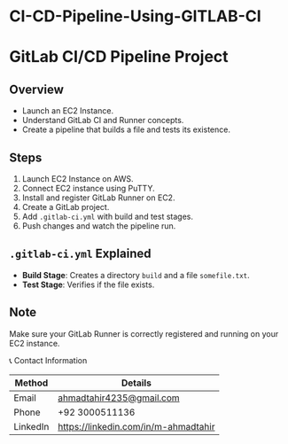 # CI-CD-Pipeline-Using-GITLAB-CI
# GitLab CI/CD Pipeline Project

## Overview
- Launch an EC2 Instance.
- Understand GitLab CI and Runner concepts.
- Create a pipeline that builds a file and tests its existence.

## Steps

1. Launch EC2 Instance on AWS.
2. Connect EC2 instance using PuTTY.
3. Install and register GitLab Runner on EC2.
4. Create a GitLab project.
5. Add `.gitlab-ci.yml` with build and test stages.
6. Push changes and watch the pipeline run.

## `.gitlab-ci.yml` Explained

- **Build Stage**: Creates a directory `build` and a file `somefile.txt`.
- **Test Stage**: Verifies if the file exists.

## Note
Make sure your GitLab Runner is correctly registered and running on your EC2 instance.


📞 Contact Information

| **Method** | **Details**                  |
|------------|------------------------------|
| Email      | ahmadtahir4235@gmail.com     |
| Phone      | +92 3000511136               |
| LinkedIn   | https://linkedin.com/in/m-ahmadtahir |
